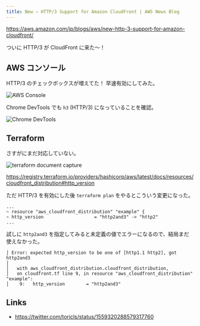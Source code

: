 ```yaml
---
title: New – HTTP/3 Support for Amazon CloudFront | AWS News Blog
---
```


https://aws.amazon.com/jp/blogs/aws/new-http-3-support-for-amazon-cloudfront/

ついに HTTP/3 が CloudFront に来た〜！

## AWS コンソール

HTTP/3 のチェックボックスが増えてた！
早速有効にしてみた。

![AWS Console](https://mryhryki.com/file/Ulkhvd4GzJWD-Ag9Nx4hj2GM3gTUCKAmMzadcR64BXUKUe5c.png)

Chrome DevTools でも `h3` (HTTP/3) になっていることを確認。

![Chrome DevTools](https://mryhryki.com/file/Ulkcg5GX8fcllpyRfrLQOczcjyMx2xsm7NcAfZV1AduB6c04.png)

## Terraform

さすがにまだ対応していない。

![terraform document capture](https://mryhryki.com/file/UlkicuRYIWvvCLGn6-_jegUlY-mSQIfoNYX7weJxhpUDdjQc.png)

https://registry.terraform.io/providers/hashicorp/aws/latest/docs/resources/cloudfront_distribution#http_version

ただ HTTP/3 を有効にした後 `terraform plan` をやるとこういう変更になった。

```text
...
~ resource "aws_cloudfront_distribution" "example" {
~ http_version                   = "http2and3" -> "http2"
...
```

試しに `http2and3` を指定してみると未定義の値でエラーになるので、結局まだ使えなかった。

```text
│ Error: expected http_version to be one of [http1.1 http2], got http2and3
│ 
│   with aws_cloudfront_distribution.cloudfront_distribution,
│   on cloudfront.tf line 9, in resource "aws_cloudfront_distribution" "example":
│    9:   http_version        = "http2and3"
```

## Links

- https://twitter.com/toricls/status/1559320288579317760
